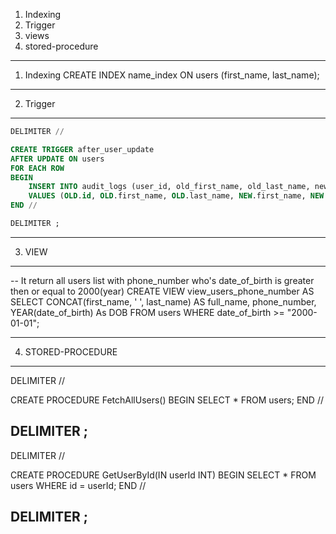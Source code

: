 
1. Indexing
2. Trigger
3. views
4. stored-procedure

---------------------------------------------------------------------------------------------
1. Indexing
CREATE INDEX name_index ON users (first_name, last_name);
---------------------------------------------------------------------------------------------
2. Trigger
---------------------------------------------------------------------------------------------
```sql
DELIMITER //

CREATE TRIGGER after_user_update
AFTER UPDATE ON users
FOR EACH ROW
BEGIN
    INSERT INTO audit_logs (user_id, old_first_name, old_last_name, new_first_name, new_last_name)
    VALUES (OLD.id, OLD.first_name, OLD.last_name, NEW.first_name, NEW.last_name);
END //

DELIMITER ;
```
---------------------------------------------------------------------------------------------
3. VIEW
---------------------------------------------------------------------------------------------

-- It return all users list with phone_number who's date_of_birth is greater then or equal to 2000(year)
CREATE VIEW view_users_phone_number AS
SELECT
    CONCAT(first_name, ' ', last_name) AS full_name,
    phone_number,
    YEAR(date_of_birth) As DOB 
FROM
    users
WHERE
    date_of_birth >= "2000-01-01";


---------------------------------------------------------------------------------------------
4. STORED-PROCEDURE
---------------------------------------------------------------------------------------------
DELIMITER //

CREATE PROCEDURE FetchAllUsers()
BEGIN
    SELECT * FROM users;
END //

DELIMITER ;
---------------------------------------------------------------------------------------------
DELIMITER //

CREATE PROCEDURE GetUserById(IN userId INT)
BEGIN
    SELECT * FROM users WHERE id = userId;
END //

DELIMITER ;
---------------------------------------------------------------------------------------------

